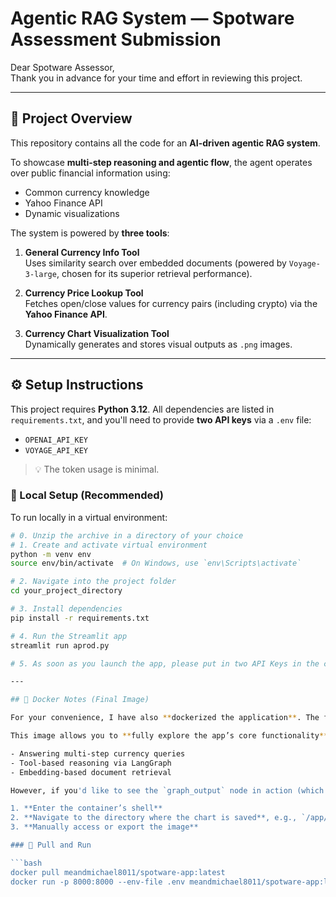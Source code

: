# Agentic RAG System — Spotware Assessment Submission

Dear Spotware Assessor,  
Thank you in advance for your time and effort in reviewing this project.

---

## 🧠 Project Overview

This repository contains all the code for an **AI-driven agentic RAG system**.

To showcase **multi-step reasoning and agentic flow**, the agent operates over public financial information using:

- Common currency knowledge
- Yahoo Finance API
- Dynamic visualizations

The system is powered by **three tools**:

1. **General Currency Info Tool**  
   Uses similarity search over embedded documents (powered by `Voyage-3-large`, chosen for its superior retrieval performance).

2. **Currency Price Lookup Tool**  
   Fetches open/close values for currency pairs (including crypto) via the **Yahoo Finance API**.

3. **Currency Chart Visualization Tool**  
   Dynamically generates and stores visual outputs as `.png` images.

---

## ⚙️ Setup Instructions

This project requires **Python 3.12**. All dependencies are listed in `requirements.txt`, and you'll need to provide **two API keys** via a `.env` file:

- `OPENAI_API_KEY`
- `VOYAGE_API_KEY`

> 💡 The token usage is minimal.

### 🔧 Local Setup (Recommended)

To run locally in a virtual environment:

```bash
# 0. Unzip the archive in a directory of your choice
# 1. Create and activate virtual environment
python -m venv env
source env/bin/activate  # On Windows, use `env\Scripts\activate`

# 2. Navigate into the project folder
cd your_project_directory

# 3. Install dependencies
pip install -r requirements.txt

# 4. Run the Streamlit app
streamlit run aprod.py

# 5. As soon as you launch the app, please put in two API Keys in the corresponding fields (one for VoyageAI - you can find it on https://www.voyageai.com/), and the other - for OpenAI (you can find it on https://openai.com/api/). Input both keys into the fields and press 'Enter' on each of them (important!).

---

## 🐳 Docker Notes (Final Image)

For your convenience, I have also **dockerized the application**. The final container is approximately **6.5 GB** in size, mainly due to **PyTorch dependencies**.

This image allows you to **fully explore the app’s core functionality**, including:

- Answering multi-step currency queries
- Tool-based reasoning via LangGraph
- Embedding-based document retrieval

However, if you'd like to see the `graph_output` node in action (which **generates and saves a currency chart as a `.png`**), you’ll need to:

1. **Enter the container’s shell**
2. **Navigate to the directory where the chart is saved**, e.g., `/app/frontend/saved_figures`
3. **Manually access or export the image**

### 🧪 Pull and Run

```bash
docker pull meandmichael8011/spotware-app:latest
docker run -p 8000:8000 --env-file .env meandmichael8011/spotware-app:latest




